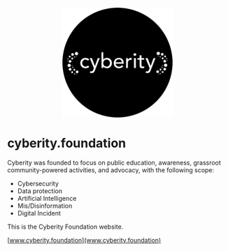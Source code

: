 <p align="center">
  <img src="https://github.com/CyberityFoundation/cyberity.foundation/blob/main/assets/img/logo_cyberity_vector_circle_trans_small.png" alt="drawing" width="50%"/>
</p>


# cyberity.foundation

Cyberity was founded to focus on public education, awareness, grassroot community-powered activities, and advocacy, with the following scope:

- Cybersecurity
- Data protection
- Artificial Intelligence
- Mis/Disinformation
- Digital Incident

This is the Cyberity Foundation website.

[www.cyberity.foundation](www.cyberity.foundation)
